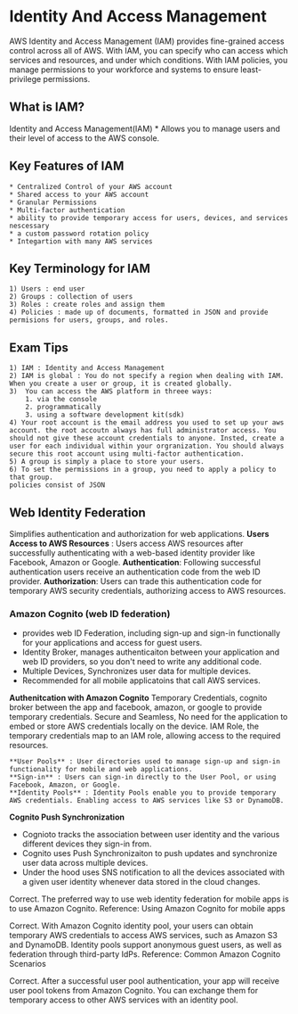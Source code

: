 # Identity And Access Management
AWS Identity and Access Management (IAM) provides fine-grained access control across all of AWS. With IAM, you can specify who can access which services and resources, and under which conditions. With IAM policies, you manage permissions to your workforce and systems to ensure least-privilege permissions.


## What is IAM?
Identity and Access Management(IAM)
    * Allows you to manage users and their level of access to the AWS console.

## Key Features of IAM
    * Centralized Control of your AWS account
    * Shared access to your AWS account
    * Granular Permissions
    * Multi-factor authentication
    * ability to provide temporary access for users, devices, and services nescessary
    * a custom password rotation policy
    * Integartion with many AWS services

## Key Terminology for IAM
    1) Users : end user
    2) Groups : collection of users
    3) Roles : create roles and assign them
    4) Policies : made up of documents, formatted in JSON and provide permisions for users, groups, and roles.

## Exam Tips
    1) IAM : Identity and Access Management
    2) IAM is global : You do not specify a region when dealing with IAM. When you create a user or group, it is created globally.
    3)  You can access the AWS platform in threee ways:
        1. via the console
        2. programmatically
        3. using a software development kit(sdk)
    4) Your root account is the email address you used to set up your aws account. the root accoutn always has full administrator access. You should not give these account credentials to anyone. Insted, create a user for each individual within your orgranization. You should always secure this root account using multi-factor authentication.
    5) A group is simply a place to store your users.
    6) To set the permissions in a group, you need to apply a policy to that group.
    policies consist of JSON



## Web Identity Federation
Simplifies authentication and authorization for web applications. 
**Users Access to AWS Resources** : Users access AWS resources after successfully authenticating with a web-based identity provider like Facebook, Amazon or Google.
**Authentication**: Following successful authentication users receive an authentication code from the web ID provider. 
**Authorization**: Users can trade this authentication code for temporary AWS security credentials, authorizing access to AWS resources.

### Amazon Cognito (web ID federation)
* provides web ID Federation, including sign-up and sign-in functionally for your applications and access for guest users.
* Identity Broker, manages authenticaiton between your application and web ID providers, so you don't need to write any additional code.
* Multiple Devices, Synchronizes user data for multiple devices.
* Recommended for all mobile applicatoins that call AWS services.

**Authenitcation with Amazon Cognito**
Temporary Credentials, cognito broker between the app and facebook, amazon, or google to provide temporary credentials.
Secure and Seamless, No need for the application to embed or store AWS credentials locally on the device.
IAM Role, the temporary credentials map to an IAM role, allowing access to the required resources.
```
**User Pools** : User directories used to manage sign-up and sign-in functionality for mobile and web applications.
**Sign-in** : Users can sign-in directly to the User Pool, or using Facebook, Amazon, or Google.
**Identity Pools** : Identity Pools enable you to provide temporary AWS credentials. Enabling access to AWS services like S3 or DynamoDB.
```

**Cognito Push Synchronization**
* Cognioto tracks the association between user identity and the various different devices they sign-in from.
* Cognito uses Push Synchronizaiton to push updates and synchronize user data across multiple devices.
* Under the hood uses SNS notification to all the devices associated with a given user identity whenever data stored in the cloud changes.


Correct. The preferred way to use web identity federation for mobile apps is to use Amazon Cognito. Reference: Using Amazon Cognito for mobile apps

Correct. With Amazon Cognito identity pool, your users can obtain temporary AWS credentials to access AWS services, such as Amazon S3 and DynamoDB. Identity pools support anonymous guest users, as well as federation through third-party IdPs. Reference: Common Amazon Cognito Scenarios

Correct. After a successful user pool authentication, your app will receive user pool tokens from Amazon Cognito. You can exchange them for temporary access to other AWS services with an identity pool.
